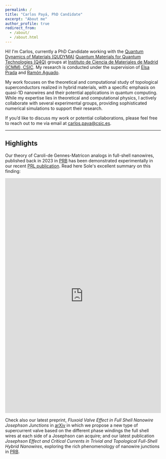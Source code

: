 ```yaml
---
permalink: /
title: "Carlos Payá, PhD Candidate"
excerpt: "About me"
author_profile: true
redirect_from: 
  - /about/
  - /about.html
---
```


Hi! I'm Carlos, currently a PhD Candidate working with the [Quantum Dynamics of Materials (QUDYMA)](https://sites.google.com/view/qudyma-icmm) [Quantum Materials for Quantum Technologies (Q4Q)](https://wp.icmm.csic.es/tqe/) groups at [Instituto de Ciencia de Materiales de Madrid (ICMM), CSIC](https://www.icmm.csic.es/). My research is conducted under the supervision of [Elsa Prada](https://elsaprada.github.io/) and [Ramón Aguado](https://wp.icmm.csic.es/tqe/people/ramon-aguado/).

My work focuses on the theoretical and computational study of topological superconductors realized in hybrid materials, with a specific emphasis on quasi-1D nanowires and their potential applications in quantum computing. While my expertise lies in theoretical and computational physics, I actively collaborate with several experimental groups, providing sophisticated numerical simulations to support their research.

If you’d like to discuss my work or potential collaborations, please feel free to reach out to me via email at [carlos.paya@csic.es](mailto:carlos.paya@csic.es).

***

## Highlights

Our theory of Caroli-de Gennes-Matricon analogs in full-shell nanowires, published back in 2023 in [PRB](https://journals.aps.org/prb/abstract/10.1103/PhysRevB.107.155423) has been demonstrated experimentally in our recent [PRL publication](https://journals.aps.org/prl/abstract/10.1103/PhysRevLett.134.206302). Read here Sole's excellent summary on this finding:

<iframe src="https://www.linkedin.com/embed/feed/update/urn:li:share:7331389324178952192" height="759" width="504" frameborder="0" allowfullscreen="" title="Embedded post"></iframe>

Check also our latest preprint, *Fluxoid Valve Effect in Full Shell Nanowire Josephson Junctions* in [arXiv](https://arxiv.org/abs/2504.16989) in which we propose a new type of supercurrent valve based on the different phase windings the full shell wires at each side of a Josephson can acquire; and our latest publication *Josephson Effect and Critical Currents in Trivial and Topological Full-Shell Hybrid Nanowires*, exploring the rich phenomenology of nanowire junctions in [PRB](https://journals.aps.org/prb/abstract/10.1103/8mzs-dx7h).
